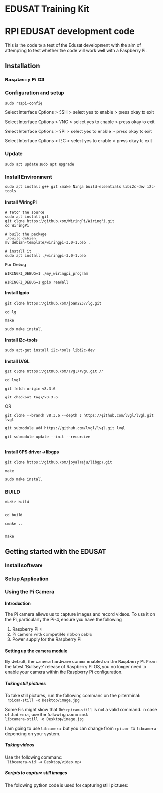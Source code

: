 # EDUSAT Training Kit
# RPI EDUSAT development code
This is the code to a test of the Edusat development with the aim of attempting to test whether the code will work well with a Raspberry Pi.

## Installation
### Raspberry Pi OS

### Configuration and setup
`sudo raspi-config`

Select Interface Options > SSH > select yes to enable > press okay to exit

Select Interface Options > VNC > select yes to enable > press okay to exit

Select Interface Options > SPI > select yes to enable > press okay to exit

Select Interface Options > I2C > select yes to enable > press okay to exit


### Update
`sudo apt update`
`sudo apt upgrade`

### Install Environment
`sudo apt install g++ git cmake Ninja build-essentials libi2c-dev i2c-tools`

#### Install WiringPi
```
# fetch the source
sudo apt install git
git clone https://github.com/WiringPi/WiringPi.git
cd WiringPi

# build the package
./build debian
mv debian-template/wiringpi-3.0-1.deb .

# install it
sudo apt install ./wiringpi-3.0-1.deb

```
For Debug

```
WIRINGPI_DEBUG=1 ./my_wiringpi_program

WIRINGPI_DEBUG=1 gpio readall

```
#### Install lgpio
```
git clone https://github.com/joan2937/lg.git

cd lg

make 

sudo make install
```

#### Install i2c-tools
```
sudo apt-get install i2c-tools libi2c-dev
```
#### Install LVGL
```
git clone https://github.com/lvgl/lvgl.git // 

cd lvgl

git fetch origin v8.3.6

git checkout tags/v8.3.6

```
OR 

```
git clone --branch v8.3.6 --depth 1 https://github.com/lvgl/lvgl.git lvgl

git submodule add https://github.com/lvgl/lvgl.git lvgl

git submodule update --init --recursive


```

#### Install GPS driver ->libgps
```
git clone https://github.com/joyalraju/libgps.git

make

sudo make install
```

### BUILD
```
mkdir build


cd build

cmake ..


make
```

## Getting started with the EDUSAT


### Install software
### Setup Application

### Using the Pi Camera
#### Introduction 
The  Pi camera allows us to capture images and record videos. To use it on the Pi, particularly the Pi-4, ensure you have the following:
1. Raspberry Pi 4
2. Pi camera with compatible ribbon cable
3. Power supply for the Raspberry Pi

#### Setting up the camera module 
By default, the camera hardware comes enabled on the Raspberry Pi. From the latest 'Bullseye' release of Raspberry Pi OS, you no longer need to enable your camera within the Raspberry Pi configuration. 

##### Taking still pictures 
To take still pictures, run the following command on the pi terminal:  
``` rpicam-still -o Desktop/image.jpg```

Some Pis might show that the ```rpicam-still``` is not a valid command. In case of that error, use the following command:  
```libcamera-still -o Desktop/image.jpg```

I am going to use ```libcamera```, but you can change from ```rpicam-``` to ```libcamera-``` depending on your system. 

##### Taking videos  
Use the following command:  
``` libcamera-vid -o Desktop/video.mp4```

##### Scripts to capture still images 
The following python code is used for capturing still pictures:





